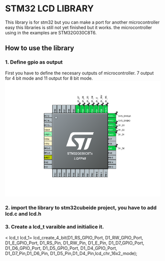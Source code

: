 # STM32 LCD LIBRARY
This library is for stm32 but you can make a port for another microcontroller easy
this libraries is still not yet finished but it works.
the microcontroller using in the examples are STM32G030C8T6.


## How to use the library

### 1. Define gpio as output
First you have to define the necesary outputs of microcontroller.
7 output for 4 bit mode  and 11 output for 8 bit mode.
![Definene gpio as output in stm32cubemx](https://github.com/MrMustard/STM32-LCD/blob/main/EXAMPLES/LCD_16X2_8_BIT_MODE/pinout.png)

### 2. import the library to stm32cubeide project, you have to add lcd.c and lcd.h 
### 3. Create a lcd_t varaible and initialice it.

<
lcd_t lcd_1= lcd_create_4_bit(D1_RS_GPIO_Port, D1_RW_GPIO_Port, D1_E_GPIO_Port,
  								D1_RS_Pin, D1_RW_Pin, D1_E_Pin,
  								D1_D7_GPIO_Port, D1_D6_GPIO_Port, D1_D5_GPIO_Port, D1_D4_GPIO_Port,
  								D1_D7_Pin,D1_D6_Pin, D1_D5_Pin,D1_D4_Pin,lcd_chr_16x2_mode);

>



